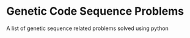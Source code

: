 # Genetic Code Sequence Problems

A list of genetic sequence related problems solved using python 


